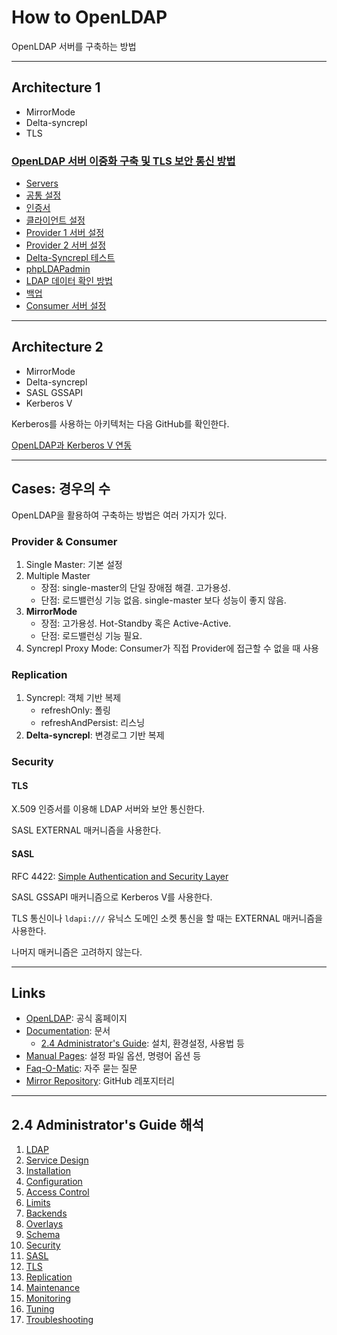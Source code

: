 # How to OpenLDAP

OpenLDAP 서버를 구축하는 방법

---

## Architecture 1

- MirrorMode
- Delta-syncrepl
- TLS

### [OpenLDAP 서버 이중화 구축 및 TLS 보안 통신 방법](design.md)

- [Servers](design.md/#servers)
- [공통 설정](design.md/#%ea%b3%b5%ed%86%b5-%ec%84%a4%ec%a0%95)
- [인증서](design.md/#%ec%9d%b8%ec%a6%9d%ec%84%9c)
- [클라이언트 설정](design.md/#%ed%81%b4%eb%9d%bc%ec%9d%b4%ec%96%b8%ed%8a%b8-%ec%84%a4%ec%a0%95)
- [Provider 1 서버 설정](design.md/#provider-1-%ec%84%9c%eb%b2%84-%ec%84%a4%ec%a0%95)
- [Provider 2 서버 설정](design.md/#provider-2-%ec%84%9c%eb%b2%84-%ec%84%a4%ec%a0%95)
- [Delta-Syncrepl 테스트](design.md/#delta-syncrepl-%ed%85%8c%ec%8a%a4%ed%8a%b8)
- [phpLDAPadmin](design.md/#phpldapadmin)
- [LDAP 데이터 확인 방법](design.md/#ldap-%eb%8d%b0%ec%9d%b4%ed%84%b0-%ed%99%95%ec%9d%b8-%eb%b0%a9%eb%b2%95)
- [백업](design.md/#%eb%b0%b1%ec%97%85)
- [Consumer 서버 설정](design.md/#consumer-%ec%84%9c%eb%b2%84-%ec%84%a4%ec%a0%95)

---

## Architecture 2

- MirrorMode
- Delta-syncrepl
- SASL GSSAPI
- Kerberos V

Kerberos를 사용하는 아키텍처는 다음 GitHub를 확인한다.

[OpenLDAP과 Kerberos V 연동](https://github.com/rurumimic/how-to-openldap-with-kerberos-v)

---

## Cases: 경우의 수

OpenLDAP을 활용하여 구축하는 방법은 여러 가지가 있다.

### Provider & Consumer

1. Single Master: 기본 설정
2. Multiple Master
   - 장점: single-master의 단일 장애점 해결. 고가용성.
   - 단점: 로드밸런싱 기능 없음. single-master 보다 성능이 좋지 않음.
3. **MirrorMode**
   - 장점: 고가용성. Hot-Standby 혹은 Active-Active. 
   - 단점: 로드밸런싱 기능 필요. 
4. Syncrepl Proxy Mode: Consumer가 직접 Provider에 접근할 수 없을 때 사용

### Replication

1. Syncrepl: 객체 기반 복제
   - refreshOnly: 폴링
   - refreshAndPersist: 리스닝
2. **Delta-syncrepl**: 변경로그 기반 복제

### Security

#### TLS

X.509 인증서를 이용해 LDAP 서버와 보안 통신한다.

SASL EXTERNAL 매커니즘을 사용한다.

#### SASL

RFC 4422: [Simple Authentication and Security Layer](https://tools.ietf.org/html/rfc4422)

SASL GSSAPI 매커니즘으로 Kerberos V를 사용한다.

TLS 통신이나 `ldapi:///` 유닉스 도메인 소켓 통신을 할 때는 EXTERNAL 매커니즘을 사용한다.

나머지 매커니즘은 고려하지 않는다.

---

## Links

- [OpenLDAP](https://www.openldap.org/): 공식 홈페이지
- [Documentation](https://www.openldap.org/doc/): 문서
  - [2.4 Administrator's Guide](https://www.openldap.org/doc/admin24/): 설치, 환경설정, 사용법 등
- [Manual Pages](https://www.openldap.org/software/man.cgi): 설정 파일 옵션, 명령어 옵션 등
- [Faq-O-Matic](http://www.openldap.org/faq/data/cache/1.html): 자주 묻는 질문
- [Mirror Repository](https://github.com/openldap/openldap): GitHub 레포지터리

---

## 2.4 Administrator's Guide 해석

1. [LDAP](guide/ldap.md)
2. [Service Design](guide/service-design.md)
3. [Installation](guide/installation.md)
4. [Configuration](guide/configuration.md)
5. [Access Control](guide/access-control.md)
6. [Limits](guide/limits.md)
7. [Backends](guide/overlays.md)
8. [Overlays](guide/overlays.md)
9. [Schema](guide/schema.md)
10. [Security](guide/security.md)
11. [SASL](guide/sasl.md)
12. [TLS](guide/tls.md)
13. [Replication](guide/replication.md)
14. [Maintenance](guide/maintenance.md)
15. [Monitoring](guide/monitoring.md)
16. [Tuning](guide/tuning.md)
17. [Troubleshooting](guide/troubleshooting.md)
